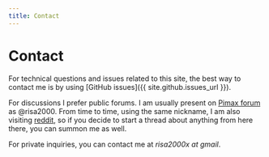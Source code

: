 ```yaml
---
title: Contact
---
```


# Contact

For technical questions and issues related to this site, the best way to
contact me is by using [GitHub issues]({{ site.github.issues_url }}).

For discussions I prefer public forums. I am usually present on [Pimax
forum](https://forum.pimaxvr.com) as @risa2000. From time to time, using the
same nickname, I am also visiting [reddit](https://www.reddit.com), so if you
decide to start a thread about anything from here there, you can summon me as
well.

For private inquiries, you can contact me at _risa2000x_ _at_ _gmail_.
